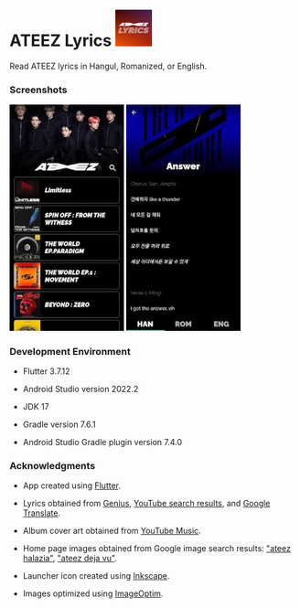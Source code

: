 # ATEEZ Lyrics <img src="./assets/images/icon/icon.png" width="64" alt="ATEEZ Lyrics App Icon">

Read ATEEZ lyrics in Hangul, Romanized, or English.

### Screenshots

[<img src="./assets/images/screenshots/home.jpg" alt="Home page screenshot" width="200" >](./assets/images/screenshots/home.jpg)
[<img src="./assets/images/screenshots/lyrics.jpg" alt="Lyrics page screenshot" width="200" >](./assets/images/screenshots/lyrics.jpg)

### Development Environment

- Flutter 3.7.12

- Android Studio version 2022.2

- JDK 17

- Gradle version 7.6.1

- Android Studio Gradle plugin version 7.4.0

### Acknowledgments

- App created using [Flutter](https://flutter.dev/).

- Lyrics obtained from [Genius](https://genius.com/artists/Ateez), [YouTube search results](https://www.youtube.com/results?search_query=ateez+lyrics), and [Google Translate](https://translate.google.com/).

- Album cover art obtained from [YouTube Music](https://music.youtube.com/channel/UCmWwbZ-8SngcUzRAD8rCVvw).

- Home page images obtained from Google image search results: ["ateez halazia"](https://www.google.com/search?sxsrf=APwXEdegswrToRCbrhTy_GqqPEXI_x-VnQ:1683206477681&q=ateez+halazia&tbm=isch&sa=X&ved=2ahUKEwja6b3h4Nv-AhXaFFkFHVJMAAIQ0pQJegQIExAB&biw=1440&bih=764&dpr=2), ["ateez deja vu"](https://www.google.com/search?q=ateez+deja+vu&tbm=isch&ved=2ahUKEwjG98iL4dv-AhXSGVkFHVHXCe8Q2-cCegQIABAA&oq=ateez+deja+vu&gs_lcp=CgNpbWcQAzIHCAAQGBCABDIHCAAQGBCABDIHCAAQGBCABDIHCAAQGBCABDIHCAAQGBCABDIHCAAQGBCABDIHCAAQGBCABDIHCAAQGBCABDIHCAAQGBCABDIHCAAQGBCABDoECCMQJzoFCAAQgARQzgRY8gpgyQxoAHAAeACAAbEBiAGpBZIBAzcuMZgBAKABAaoBC2d3cy13aXotaW1nwAEB&sclient=img&ei=pbFTZIaROdKz5NoP0a6n-A4&bih=764&biw=1440).

- Launcher icon created using [Inkscape](https://inkscape.org/).

- Images optimized using [ImageOptim](https://imageoptim.com/mac).
